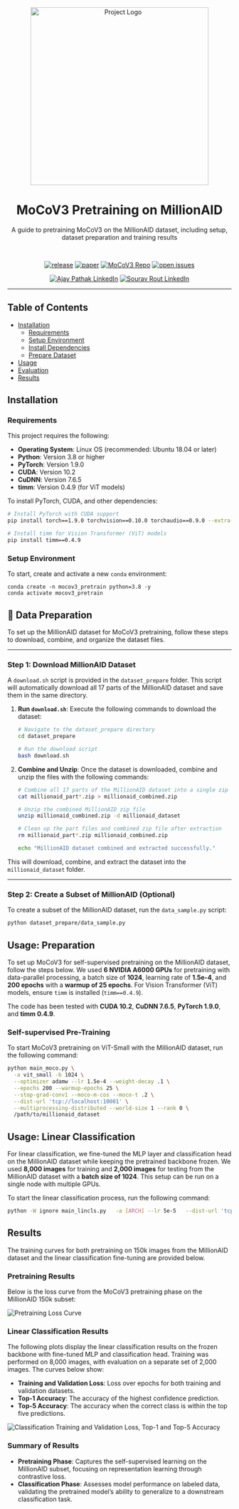<div align="center">
  <img src="./logo.png" width="400" alt="Project Logo"/>
  <h1>MoCoV3 Pretraining on MillionAID</h1>
  <p>A guide to pretraining MoCoV3 on the MillionAID dataset, including setup, dataset preparation and training results</p>
  <br/>


[![release](https://img.shields.io/badge/release-V1.0.0-%230099FF)](https://github.com/your_repo/mocov3_pretrain/releases)
[![paper](https://img.shields.io/badge/arXiv-2104.02057-b31b1b.svg?style=flat)](https://arxiv.org/abs/2104.02057) <!-- Link to MoCoV3 paper -->
[![MoCoV3 Repo](https://img.shields.io/badge/MoCoV3-FacebookAI-%2360A5FA)](https://github.com/facebookresearch/moco-v3) <!-- Original MoCoV3 GitHub repo -->
[![open issues](https://img.shields.io/github/issues-raw/your_repo/mocov3_pretrain?color=%23FF5733)](https://github.com/AJAY-22/PreTraining_MoCo/issues) <!-- Replace with actual repo issues link -->

<!-- LinkedIn badges for team members -->
[![Ajay Pathak LinkedIn](https://img.shields.io/badge/LinkedIn-Ajay%20Pathak-blue?logo=linkedin&style=flat)](https://www.linkedin.com/in/ajay-pathak/) <!-- Replace with actual LinkedIn URL -->
[![Sourav Rout LinkedIn](https://img.shields.io/badge/LinkedIn-Sourav%20Rout-blue?logo=linkedin&style=flat)](https://www.linkedin.com/in/sourav-rout-4b3384176/) <!-- Replace with actual LinkedIn URL -->

 
</div>

---

## Table of Contents
- [Installation](#installation)
  - [Requirements](#requirements)
  - [Setup Environment](#setup-environment)
  - [Install Dependencies](#install-dependencies)
  - [Prepare Dataset](#prepare-dataset)
- [Usage](#usage)
- [Evaluation](#evaluation)
- [Results](#results)

## Installation
### Requirements

This project requires the following:

- **Operating System**: Linux OS (recommended: Ubuntu 18.04 or later)
- **Python**: Version 3.8 or higher
- **PyTorch**: Version 1.9.0
- **CUDA**: Version 10.2
- **CuDNN**: Version 7.6.5
- **timm**: Version 0.4.9 (for ViT models)

To install PyTorch, CUDA, and other dependencies:

```bash
# Install PyTorch with CUDA support
pip install torch==1.9.0 torchvision==0.10.0 torchaudio==0.9.0 --extra-index-url https://download.pytorch.org/whl/cu102

# Install timm for Vision Transformer (ViT) models
pip install timm==0.4.9
```
### Setup Environment

To start, create and activate a new `conda` environment:

```shell
conda create -n mocov3_pretrain python=3.8 -y
conda activate mocov3_pretrain
```

## 📂 Data Preparation

To set up the MillionAID dataset for MoCoV3 pretraining, follow these steps to download, combine, and organize the dataset files.

---

### Step 1: Download MillionAID Dataset

A `download.sh` script is provided in the `dataset_prepare` folder. This script will automatically download all 17 parts of the MillionAID dataset and save them in the same directory.

1. **Run `download.sh`**: Execute the following commands to download the dataset:

    ```bash
    # Navigate to the dataset_prepare directory
    cd dataset_prepare

    # Run the download script
    bash download.sh
    ```

2. **Combine and Unzip**: Once the dataset is downloaded, combine and unzip the files with the following commands:

    ```bash
    # Combine all 17 parts of the MillionAID dataset into a single zip file
    cat millionaid_part*.zip > millionaid_combined.zip

    # Unzip the combined MillionAID zip file
    unzip millionaid_combined.zip -d millionaid_dataset

    # Clean up the part files and combined zip file after extraction
    rm millionaid_part*.zip millionaid_combined.zip

    echo "MillionAID dataset combined and extracted successfully."
    ```

This will download, combine, and extract the dataset into the `millionaid_dataset` folder.

---

### Step 2: Create a Subset of MillionAID (Optional)

To create a subset of the MillionAID dataset, run the `data_sample.py` script:

```bash
python dataset_prepare/data_sample.py
```
## Usage: Preparation

To set up MoCoV3 for self-supervised pretraining on the MillionAID dataset, follow the steps below. We used **6 NVIDIA A6000 GPUs** for pretraining with data-parallel processing, a batch size of **1024**, learning rate of **1.5e-4**, and **200 epochs** with a **warmup of 25 epochs**. For Vision Transformer (ViT) models, ensure `timm` is installed (`timm==0.4.9`).

The code has been tested with **CUDA 10.2**, **CuDNN 7.6.5**, **PyTorch 1.9.0**, and **timm 0.4.9**.

### Self-supervised Pre-Training

To start MoCoV3 pretraining on ViT-Small with the MillionAID dataset, run the following command:

```bash
python main_moco.py \
  -a vit_small -b 1024 \
  --optimizer adamw --lr 1.5e-4 --weight-decay .1 \
  --epochs 200 --warmup-epochs 25 \
  --stop-grad-conv1 --moco-m-cos --moco-t .2 \
  --dist-url 'tcp://localhost:10001' \
  --multiprocessing-distributed --world-size 1 --rank 0 \
  /path/to/millionaid_dataset
```
## Usage: Linear Classification

For linear classification, we fine-tuned the MLP layer and classification head on the MillionAID dataset while keeping the pretrained backbone frozen. We used **8,000 images** for training and **2,000 images** for testing from the MillionAID dataset with a **batch size of 1024**. This setup can be run on a single node with multiple GPUs.

To start the linear classification process, run the following command:

```bash
python -W ignore main_lincls.py   -a [ARCH] --lr 5e-5   --dist-url 'tcp://localhost:10012'   --multiprocessing-distributed --world-size 1 --rank 0   --pretrained [PATH/TO/PRETRAINED/MOCO/CHECKPOINT] [PATH/TO/LABELLED_DATASET]
```
## Results

The training curves for both pretraining on 150k images from the MillionAID dataset and the linear classification fine-tuning are provided below.

### Pretraining Results

Below is the loss curve from the MoCoV3 pretraining phase on the MillionAID 150k subset:

![Pretraining Loss Curve](./images/pretraining.jpg)

### Linear Classification Results

The following plots display the linear classification results on the frozen backbone with fine-tuned MLP and classification head. Training was performed on 8,000 images, with evaluation on a separate set of 2,000 images. The curves below show:

- **Training and Validation Loss**: Loss over epochs for both training and validation datasets.
- **Top-1 Accuracy**: The accuracy of the highest confidence prediction.
- **Top-5 Accuracy**: The accuracy when the correct class is within the top five predictions.

![Classification Training and Validation Loss, Top-1 and Top-5 Accuracy](./images/classify.jpg)

### Summary of Results

- **Pretraining Phase**: Captures the self-supervised learning on the MillionAID subset, focusing on representation learning through contrastive loss.
- **Classification Phase**: Assesses model performance on labeled data, validating the pretrained model’s ability to generalize to a downstream classification task.





